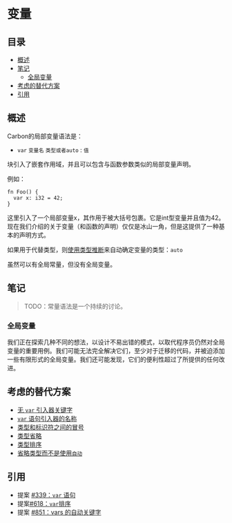 # 变量

## 目录

- [概述](#概述)
- [笔记](#笔记)
  - [全局变量](#全局变量)
- [考虑的替代方案](#考虑的替代方案)
- [引用](#引用)

## 概述

Carbon的局部变量语法是：

- `var` `变量名` `类型或者auto` : `值`

块引入了嵌套作用域，并且可以包含与函数参数类似的局部变量声明。

例如：

```
fn Foo() {
  var x: i32 = 42;
}
```

这里引入了一个局部变量x，其作用于被大括号包裹。它是int型变量并且值为42。现在我们介绍的关于变量（和函数的声明）仅仅是冰山一角，但是这提供了一种基本的声明方式。



如果用于代替类型，则[使用类型推断](type_inference.md)来自动确定变量的类型：`auto`

虽然可以有全局常量，但没有全局变量。

## 笔记

> TODO：常量语法是一个持续的讨论。

### 全局变量

我们正在探索几种不同的想法，以设计不易出错的模式，以取代程序员仍然对全局变量的重要用例。我们可能无法完全解决它们，至少对于迁移的代码，并被迫添加一些有限形式的全局变量。我们还可能发现，它们的便利性超过了所提供的任何改进。

## 考虑的替代方案

- [无 `var` 引入器关键字]()
- [`var` 语句引入器的名称]()
- [类型和标识符之间的冒号]()
- [类型省略]()
- [类型排序]()
- [省略类型而不是使用`自动`]()

## 引用

- 提案 [#339：`var` 语句](https://github.com/carbon-language/carbon-lang/pull/339)
- 提案[#618：`var`排序](https://github.com/carbon-language/carbon-lang/pull/618)
- 提案 [#851：vars 的自动关键字](https://github.com/carbon-language/carbon-lang/pull/851)